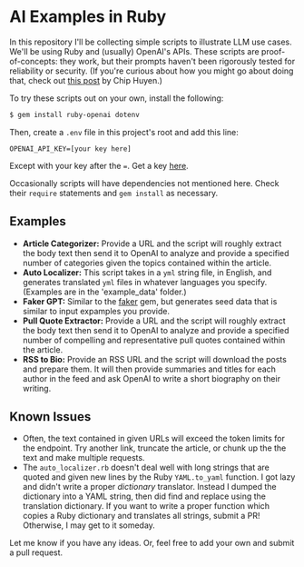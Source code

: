 # AI Examples in Ruby

In this repository I'll be collecting simple scripts to illustrate LLM use cases. We'll be using Ruby and (usually) OpenAI's APIs. These scripts are proof-of-concepts: they work, but their prompts haven't been rigorously tested for reliability or security. (If you're curious about how you might go about doing that, check out [this post](https://huyenchip.com/2023/04/11/llm-engineering.html) by Chip Huyen.)

To try these scripts out on your own, install the following:

```bash
$ gem install ruby-openai dotenv
```

Then, create a `.env` file in this project's root and add this line:

```
OPENAI_API_KEY=[your key here]
```

Except with your key after the `=`. Get a key [here](https://platform.openai.com/account/api-keys).

Occasionally scripts will have dependencies not mentioned here. Check their `require` statements and `gem install` as necessary.

## Examples

- **Article Categorizer:** Provide a URL and the script will roughly extract the body text then send it to OpenAI to analyze and provide a specified number of categories given the topics contained within the article.
- **Auto Localizer:** This script takes in a `yml` string file, in English, and generates translated `yml` files in whatever languages you specify. (Examples are in the 'example_data' folder.)
- **Faker GPT:** Similar to the [faker](https://github.com/faker-ruby/faker) gem, but generates seed data that is similar to input expamples you provide.
- **Pull Quote Extractor:** Provide a URL and the script will roughly extract the body text then send it to OpenAI to analyze and provide a specified number of compelling and representative pull quotes contained within the article.
- **RSS to Bio:** Provide an RSS URL and the script will download the posts and prepare them. It will then provide summaries and titles for each author in the feed and ask OpenAI to write a short biography on their writing.

## Known Issues

- Often, the text contained in given URLs will exceed the token limits for the endpoint. Try another link, truncate the article, or chunk up the the text and make multiple requests.
- The `auto_localizer.rb` doesn't deal well with long strings that are quoted and given new lines by the Ruby `YAML.to_yaml` function. I got lazy and didn't write a proper *dictionary* translator. Instead I dumped the dictionary into a YAML string, then did find and replace using the translation dictionary. If you want to write a proper function which copies a Ruby dictionary and translates all strings, submit a PR! Otherwise, I may get to it someday.

Let me know if you have any ideas. Or, feel free to add your own and submit a pull request.